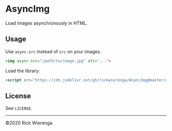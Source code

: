 # AsyncImg

Load images asynchronously in HTML.

## Usage
Use `async-src` instead of `src` on your images.

```html
<img async-src="/path/to/image.jpg" alt="...">
```

Load the library:
```html
<script src="https://cdn.jsdelivr.net/gh/rickwierenga/AsyncImg@master/asyncimg.js"></script>
```

## License

See `LICENSE`.

---
&copy;2020 Rick Wierenga
